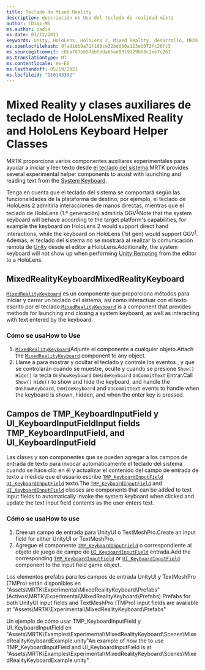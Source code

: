 ```yaml
---
title: Teclado de Mixed Reality
description: descripción en Uso del teclado de realidad mixta
author: CDiaz-MS
ms.author: cadia
ms.date: 01/12/2021
keywords: Unity, HoloLens, HoloLens 2, Mixed Reality, desarrollo, MRTK
ms.openlocfilehash: 9fa81db9a71f1d0ce32bdd80a123eb072fc26fc5
ms.sourcegitcommit: c0ba7d7bb57bb5dda65ee9019229b68c2ee7c267
ms.translationtype: MT
ms.contentlocale: es-ES
ms.lasthandoff: 05/19/2021
ms.locfileid: "110143392"
---
```

# <a name="mixed-reality-and-hololens-keyboard-helper-classes"></a><span data-ttu-id="3efe6-104">Mixed Reality y clases auxiliares de teclado de HoloLens</span><span class="sxs-lookup"><span data-stu-id="3efe6-104">Mixed Reality and HoloLens Keyboard Helper Classes</span></span>

<span data-ttu-id="3efe6-105">MRTK proporciona varios componentes auxiliares experimentales para ayudar a iniciar y leer texto desde [el teclado del sistema](../ux-building-blocks/system-keyboard.md).</span><span class="sxs-lookup"><span data-stu-id="3efe6-105">MRTK provides several experimental helper components to assist with launching and reading text from the [System Keyboard](../ux-building-blocks/system-keyboard.md).</span></span>

<span data-ttu-id="3efe6-106">Tenga en cuenta que el teclado del sistema se comportará según las funcionalidades de la plataforma de destino; por ejemplo, el teclado de HoloLens 2 admitiría interacciones de manos directas, mientras que el teclado de HoloLens (1.ª generación) admitiría GGV<sup>[1.](/windows/mixed-reality/gaze)</sup></span><span class="sxs-lookup"><span data-stu-id="3efe6-106">Note that the system keyboard will behave according to the target platform's capabilities, for example the keyboard on HoloLens 2 would support direct hand interactions, while the keyboard on HoloLens (1st gen) would support GGV<sup>[1](/windows/mixed-reality/gaze)</sup>.</span></span> <span data-ttu-id="3efe6-107">Además, el teclado del sistema no se mostrará al realizar la comunicación remota de [Unity](../tools/holographic-remoting.md) desde el editor a HoloLens.</span><span class="sxs-lookup"><span data-stu-id="3efe6-107">Additionally, the system keyboard will not show up when performing [Unity Remoting](../tools/holographic-remoting.md) from the editor to a HoloLens.</span></span>

## <a name="mixedrealitykeyboard"></a><span data-ttu-id="3efe6-108">MixedRealityKeyboard</span><span class="sxs-lookup"><span data-stu-id="3efe6-108">MixedRealityKeyboard</span></span>

<span data-ttu-id="3efe6-109">[`MixedRealityKeyboard`](xref:Microsoft.MixedReality.Toolkit.Experimental.UI.MixedRealityKeyboard) es un componente que proporciona métodos para iniciar y cerrar un teclado del sistema, así como interactuar con el texto escrito por el teclado.</span><span class="sxs-lookup"><span data-stu-id="3efe6-109">[`MixedRealityKeyboard`](xref:Microsoft.MixedReality.Toolkit.Experimental.UI.MixedRealityKeyboard) is a component that provides methods for launching and closing a system keyboard, as well as interacting with text entered by the keyboard.</span></span>  

### <a name="how-to-use"></a><span data-ttu-id="3efe6-110">Cómo se usa</span><span class="sxs-lookup"><span data-stu-id="3efe6-110">How to Use</span></span>

1. <span data-ttu-id="3efe6-111">[`MixedRealityKeyboard`](xref:Microsoft.MixedReality.Toolkit.Experimental.UI.MixedRealityKeyboard)Adjunte el componente a cualquier objeto.</span><span class="sxs-lookup"><span data-stu-id="3efe6-111">Attach the [`MixedRealityKeyboard`](xref:Microsoft.MixedReality.Toolkit.Experimental.UI.MixedRealityKeyboard) component to any object.</span></span>
2. <span data-ttu-id="3efe6-112">Llame a para mostrar y ocultar el teclado y controle los eventos , y que se controlarán cuando se muestre, oculte y cuando se presione `Show()` `Hide()` la tecla `OnShowKeyboard` `OnHideKeyboard` `OnCommitText` Entrar.</span><span class="sxs-lookup"><span data-stu-id="3efe6-112">Call `Show()` `Hide()` to show and hide the keyboard, and handle the `OnShowKeyboard`, `OnHideKeyboard` and `OnCommitText` events to handle when the keyboard is shown, hidden, and when the enter key is pressed.</span></span>

## <a name="input-fields-tmp_keyboardinputfield-and-ui_keyboardinputfield"></a><span data-ttu-id="3efe6-113">Campos de TMP_KeyboardInputField y UI_KeyboardInputField</span><span class="sxs-lookup"><span data-stu-id="3efe6-113">Input fields TMP_KeyboardInputField, and UI_KeyboardInputField</span></span>

<span data-ttu-id="3efe6-114">Las clases y son componentes que se pueden agregar a los campos de entrada de texto para invocar automáticamente el teclado del sistema cuando se hace clic en él y actualizar el contenido del campo de entrada de texto a medida que el usuario escribe [`TMP_KeyboardInputField`](xref:Microsoft.MixedReality.Toolkit.Experimental.UI.TMP_KeyboardInputField) [`UI_KeyboardInputField`](xref:Microsoft.MixedReality.Toolkit.Experimental.UI.UI_KeyboardInputField) texto.</span><span class="sxs-lookup"><span data-stu-id="3efe6-114">The [`TMP_KeyboardInputField`](xref:Microsoft.MixedReality.Toolkit.Experimental.UI.TMP_KeyboardInputField) and [`UI_KeyboardInputField`](xref:Microsoft.MixedReality.Toolkit.Experimental.UI.UI_KeyboardInputField) classes are components that can be added to text input fields to automatically invoke the system keyboard when clicked and update the text input field contents as the user enters text.</span></span>

### <a name="how-to-use"></a><span data-ttu-id="3efe6-115">Cómo se usa</span><span class="sxs-lookup"><span data-stu-id="3efe6-115">How to use</span></span>

1. <span data-ttu-id="3efe6-116">Cree un campo de entrada para UnityUI o TextMeshPro.</span><span class="sxs-lookup"><span data-stu-id="3efe6-116">Create an input field for either UnityUI or TextMeshPro.</span></span>
2. <span data-ttu-id="3efe6-117">Agregue el componente [`TMP_KeyboardInputField`](xref:Microsoft.MixedReality.Toolkit.Experimental.UI.TMP_KeyboardInputField) o correspondiente al objeto de juego de campo de [`UI_KeyboardInputField`](xref:Microsoft.MixedReality.Toolkit.Experimental.UI.UI_KeyboardInputField) entrada.</span><span class="sxs-lookup"><span data-stu-id="3efe6-117">Add the corresponding [`TMP_KeyboardInputField`](xref:Microsoft.MixedReality.Toolkit.Experimental.UI.TMP_KeyboardInputField) or [`UI_KeyboardInputField`](xref:Microsoft.MixedReality.Toolkit.Experimental.UI.UI_KeyboardInputField) component to the input field game object.</span></span>

<span data-ttu-id="3efe6-118">Los elementos prefabs para los campos de entrada UnityUI y TextMeshPro (TMPro) están disponibles en "Assets\MRTK\Experimental\MixedRealityKeyboard\Prefabs" (Activos\MRTK\Experimental\MixedRealityKeyboard\Prefabs).</span><span class="sxs-lookup"><span data-stu-id="3efe6-118">Prefabs for both UnityUI input fields and TextMeshPro (TMPro) input fields are available at "Assets\MRTK\Experimental\MixedRealityKeyboard\Prefabs"</span></span>

<span data-ttu-id="3efe6-119">Un ejemplo de cómo usar TMP_KeyboardInputField y UI_KeyboardInputField en "Assets\MRTK\Examples\Experimental\MixedRealityKeyboard\Scenes\MixedRealityKeyboardExample.unity"</span><span class="sxs-lookup"><span data-stu-id="3efe6-119">An example of how the to use TMP_KeyboardInputField and UI_KeyboardInputField is at "Assets\MRTK\Examples\Experimental\MixedRealityKeyboard\Scenes\MixedRealityKeyboardExample.unity"</span></span>
